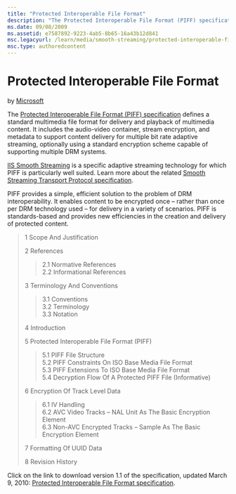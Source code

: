 ```yaml
---
title: "Protected Interoperable File Format"
description: "The Protected Interoperable File Format (PIFF) specification defines a standard multimedia file format for delivery and playback of multimedia content. It in..."
ms.date: 09/08/2009
ms.assetid: e7587892-9223-4ab5-8b65-16a43b12d841
msc.legacyurl: /learn/media/smooth-streaming/protected-interoperable-file-format
msc.type: authoredcontent
---
```

# Protected Interoperable File Format

by [Microsoft](https://github.com/Microsoft)

The [Protected Interoperable File Format (PIFF) specification](https://go.microsoft.com/?linkid=9682897 "Protected Interoperable File Format") defines a standard multimedia file format for delivery and playback of multimedia content. It includes the audio-video container, stream encryption, and metadata to support content delivery for multiple bit rate adaptive streaming, optionally using a standard encryption scheme capable of supporting multiple DRM systems.

[IIS Smooth Streaming](https://www.iis.net/downloads/microsoft/smooth-streaming "IIS Smooth Streaming") is a specific adaptive streaming technology for which PIFF is particularly well suited. Learn more about the related [Smooth Streaming Transport Protocol specification](smooth-streaming-transport-protocol.md "Smooth Streaming Transport Protocol specificatio").

PIFF provides a simple, efficient solution to the problem of DRM interoperability. It enables content to be encrypted once – rather than once per DRM technology used – for delivery in a variety of scenarios. PIFF is standards-based and provides new efficiencies in the creation and delivery of protected content.

> 1 Scope And Justification
>
> 2 References
>
> > 2.1 Normative References  
> > 2.2 Informational References
>
>
> 3 Terminology And Conventions
>
> > 3.1 Conventions  
> > 3.2 Terminology  
> > 3.3 Notation
>
>
> 4 Introduction
>
> 5 Protected Interoperable File Format (PIFF)
>
> > 5.1 PIFF File Structure  
> > 5.2 PIFF Constraints On ISO Base Media File Format  
> > 5.3 PIFF Extensions To ISO Base Media File Format  
> > 5.4 Decryption Flow Of A Protected PIFF File (Informative)
>
>
> 6 Encryption Of Track Level Data
>
> > 6.1 IV Handling  
> > 6.2 AVC Video Tracks – NAL Unit As The Basic Encryption Element  
> > 6.3 Non-AVC Encrypted Tracks – Sample As The Basic Encryption Element
>
>
> 7 Formatting Of UUID Data
>
> 8 Revision History

Click on the link to download version 1.1 of the specification, updated March 9, 2010: [Protected Interoperable File Format specification](https://go.microsoft.com/?linkid=9682897 "Protected Interoperable File Format").
